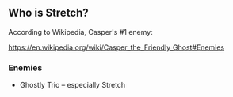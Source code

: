 ## Who is Stretch?

According to Wikipedia, Casper's #1 enemy:

https://en.wikipedia.org/wiki/Casper_the_Friendly_Ghost#Enemies

### Enemies

* Ghostly Trio – especially Stretch
